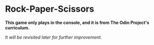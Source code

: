 # Rock-Paper-Scissors

**This game only plays in the console, and it is from The Odin Project's curriculum.**

*It will be revisited later for further improvement.*
